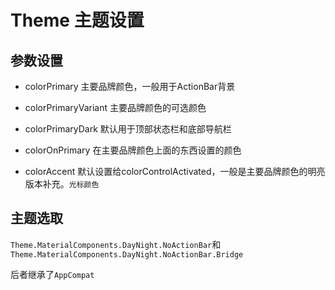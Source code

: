 # Theme 主题设置

## 参数设置
- colorPrimary
主要品牌颜色，一般用于ActionBar背景

- colorPrimaryVariant
主要品牌颜色的可选颜色

- colorPrimaryDark
默认用于顶部状态栏和底部导航栏

- colorOnPrimary
在主要品牌颜色上面的东西设置的颜色

- colorAccent
默认设置给colorControlActivated，一般是主要品牌颜色的明亮版本补充。`光标颜色`

## 主题选取
`Theme.MaterialComponents.DayNight.NoActionBar`和`Theme.MaterialComponents.DayNight.NoActionBar.Bridge`

后者继承了`AppCompat`